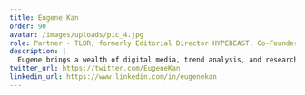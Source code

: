 ```yaml
---
title: Eugene Kan
order: 90
avatar: /images/uploads/pic_4.jpg
role: Partner - TLDR; formerly Editorial Director HYPEBEAST, Co-Founder MAEKAN
description: |
  Eugene brings a wealth of digital media, trend analysis, and research experience. He played a pivotal role in building HYPEBEAST up until it went public in 2016. Later, Eugene co-founded MAEKAN, a modern approach to media through a multi-faceted approach to content, community, and experience. Eugene also runs TLDR’s master node investment strategy working group.
twitter_url: https://twitter.com/EugeneKan
linkedin_url: https://www.linkedin.com/in/eugenekan
---
```

